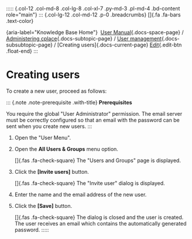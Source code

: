 ::::: {.col-12 .col-md-8 .col-lg-8 .col-xl-7 .py-md-3 .pl-md-4 .bd-content role="main"}
::: {.col-lg-12 .col-md-12 .p-0 .breadcrumbs}
[]{.fa .fa-bars .text-color}

[](https://docs.cplace.io/){aria-label="Knowledge Base Home"}  [User
Manual](/user-manual-en/){.docs-space-page} / [Administering
cplace](/user-manual-en/cplace-administrieren/){.docs-subtopic-page} /
[User
management](/user-manual-en/cplace-administrieren/benutzerverwaltung/){.docs-subsubtopic-page}
/ [Creating users]{.docs-current-page} [
Edit](https://github.com/collaborationfactory/cplace-doc-user-enu/blob/release/25.2/cplace-administrieren/benutzerverwaltung/benutzer-anlegen.md){.edit-btn
.float-end}
:::

# Creating users

To create a new user, proceed as follows:

::: {.note .note-prerequisite .with-title}
**Prerequisites**

You require the global "User Administrator" permission. The email server
must be correctly configured so that an email with the password can be
sent when you create new users.
:::

1.  Open the "User Menu".

2.  Open the **All Users & Groups** menu option.

    []{.fas .fa-check-square} The "Users and Groups" page is displayed.

3.  Click the **\[Invite users\]** button.

    []{.fas .fa-check-square} The "Invite user" dialog is displayed.

4.  Enter the name and the email address of the new user.

5.  Click the **\[Save\]** button.

    []{.fas .fa-check-square} The dialog is closed and the user is
    created. The user receives an email which contains the automatically
    generated password.
:::::
